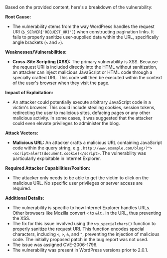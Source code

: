 Based on the provided content, here's a breakdown of the vulnerability:

**Root Cause:**
- The vulnerability stems from the way WordPress handles the request URI (`$_SERVER['REQUEST_URI']`) when constructing pagination links. It fails to properly sanitize user-supplied data within the URL, specifically angle brackets (`<` and `>`).

**Weaknesses/Vulnerabilities:**
- **Cross-Site Scripting (XSS):** The primary vulnerability is XSS. Because the request URI is included directly into the HTML without sanitization, an attacker can inject malicious JavaScript or HTML code through a specially crafted URL. This code will then be executed within the context of the user's browser when they visit the page.

**Impact of Exploitation:**
- An attacker could potentially execute arbitrary JavaScript code in a victim's browser. This could include stealing cookies, session tokens, redirecting the user to malicious sites, defacing pages or any other malicious activity. In some cases, it was suggested that the attacker could even elevate privileges to administer the blog.

**Attack Vectors:**
- **Malicious URL:** An attacker crafts a malicious URL containing JavaScript code within the query string, e.g., `http://www.example.com/blog/?"><script>alert(document.cookie)</script>`. The vulnerability was particularly exploitable in Internet Explorer.

**Required Attacker Capabilities/Position:**
- The attacker only needs to be able to get the victim to click on the malicious URL. No specific user privileges or server access are required.

**Additional Details:**
- The vulnerability is specific to how Internet Explorer handles URLs. Other browsers like Mozilla convert `<` to `&lt;` in the URL, thus preventing the XSS.
- The fix for this issue involved using the `wp_specialchars()` function to properly sanitize the request URI. This function encodes special characters, including `<`, `>`, `&`, and `"`, preventing the injection of malicious code. The initially proposed patch in the bug report was not used.
- The issue was assigned CVE-2006-1796.
- The vulnerability was present in WordPress versions prior to 2.0.1.